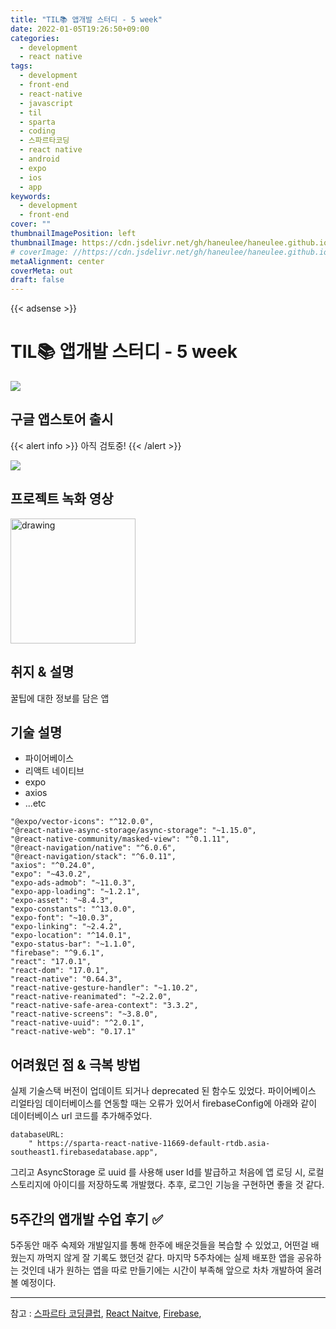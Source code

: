 ```yaml
---
title: "TIL📚 앱개발 스터디 - 5 week"
date: 2022-01-05T19:26:50+09:00
categories:
  - development
  - react native
tags:
  - development
  - front-end
  - react-native
  - javascript
  - til
  - sparta
  - coding
  - 스파르타코딩
  - react native
  - android
  - expo
  - ios
  - app
keywords:
  - development
  - front-end
cover: ""
thumbnailImagePosition: left
thumbnailImage: https://cdn.jsdelivr.net/gh/haneulee/haneulee.github.io/img/post/til/til.png
# coverImage: //https://cdn.jsdelivr.net/gh/haneulee/haneulee.github.io/img/post/hugo/github-site.png
metaAlignment: center
coverMeta: out
draft: false
---
```


<!--toc-->

{{< adsense >}}

# TIL📚 앱개발 스터디 - 5 week

![](https://cdn.jsdelivr.net/gh/haneulee/haneulee.github.io/img/post/til/til.png)

## 구글 앱스토어 출시

{{< alert info >}}
아직 검토중!
{{< /alert >}}

![](https://cdn.jsdelivr.net/gh/haneulee/haneulee.github.io/img/post/til/appstore-screen.png)

## 프로젝트 녹화 영상

<img src="https://cdn.jsdelivr.net/gh/haneulee/haneulee.github.io/img/post/til/honeytip-video.gif" alt="drawing" width="200"/>

## 취지 & 설명

꿀팁에 대한 정보를 담은 앱

## 기술 설명

- 파이어베이스
- 리액트 네이티브
- expo
- axios
- ...etc

```
"@expo/vector-icons": "^12.0.0",
"@react-native-async-storage/async-storage": "~1.15.0",
"@react-native-community/masked-view": "^0.1.11",
"@react-navigation/native": "^6.0.6",
"@react-navigation/stack": "^6.0.11",
"axios": "^0.24.0",
"expo": "~43.0.2",
"expo-ads-admob": "~11.0.3",
"expo-app-loading": "~1.2.1",
"expo-asset": "~8.4.3",
"expo-constants": "^13.0.0",
"expo-font": "~10.0.3",
"expo-linking": "~2.4.2",
"expo-location": "^14.0.1",
"expo-status-bar": "~1.1.0",
"firebase": "^9.6.1",
"react": "17.0.1",
"react-dom": "17.0.1",
"react-native": "0.64.3",
"react-native-gesture-handler": "~1.10.2",
"react-native-reanimated": "~2.2.0",
"react-native-safe-area-context": "3.3.2",
"react-native-screens": "~3.8.0",
"react-native-uuid": "^2.0.1",
"react-native-web": "0.17.1"
```

## 어려웠던 점 & 극복 방법

실제 기술스택 버전이 업데이트 되거나 deprecated 된 함수도 있었다.
파이어베이스 리얼타임 데이터베이스를 연동할 때는 오류가 있어서
firebaseConfig에 아래와 같이 데이터베이스 url 코드를 추가해주었다.

```
databaseURL:
    " https://sparta-react-native-11669-default-rtdb.asia-southeast1.firebasedatabase.app",
```

그리고 AsyncStorage 로 uuid 를 사용해 user Id를 발급하고
처음에 앱 로딩 시, 로컬스토리지에 아이디를 저장하도록 개발했다.
추후, 로그인 기능을 구현하면 좋을 것 같다.

## 5주간의 앱개발 수업 후기 ✅

5주동안 매주 숙제와 개발일지를 통해 한주에 배운것들을 복습할 수 있었고,
어떤걸 배웠는지 까먹지 않게 잘 기록도 했던것 같다.
마지막 5주차에는 실제 배포한 앱을 공유하는 것인데
내가 원하는 앱을 따로 만들기에는 시간이 부족해
앞으로 차차 개발하여 올려볼 예정이다.

---

참고 :
[스파르타 코딩클럽](https://spartacodingclub.kr/),
[React Naitve](https://reactnative.dev/),
[Firebase](https://firebase.google.com/),
